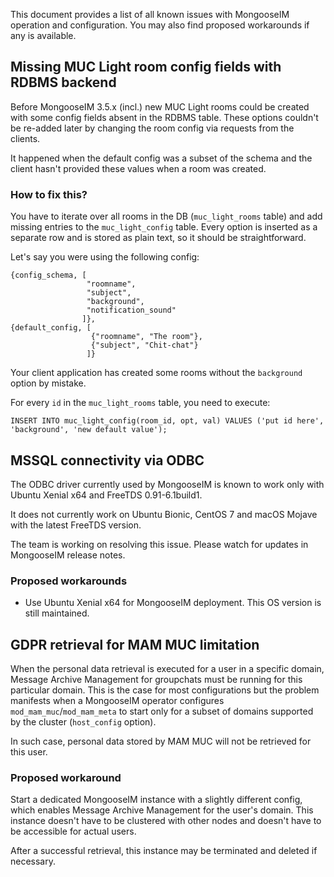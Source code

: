 This document provides a list of all known issues with MongooseIM operation and configuration.
You may also find proposed workarounds if any is available.

## Missing MUC Light room config fields with RDBMS backend

Before MongooseIM 3.5.x (incl.) new MUC Light rooms could be created with some config fields absent in the RDBMS table.
These options couldn't be re-added later by changing the room config via requests from the clients.

It happened when the default config was a subset of the schema and the client hasn't provided these values when a room was created.

### How to fix this?

You have to iterate over all rooms in the DB (`muc_light_rooms` table) and add missing entries to the `muc_light_config` table.
Every option is inserted as a separate row and is stored as plain text, so it should be straightforward.

Let's say you were using the following config:

```
{config_schema, [
                 "roomname",
                 "subject",
                 "background",
                 "notification_sound"
                ]},
{default_config, [
                  {"roomname", "The room"},
                  {"subject", "Chit-chat"}
                 ]}
```

Your client application has created some rooms without the `background` option by mistake.

For every `id` in the `muc_light_rooms` table, you need to execute:

```
INSERT INTO muc_light_config(room_id, opt, val) VALUES ('put id here', 'background', 'new default value');
```

## MSSQL connectivity via ODBC

The ODBC driver currently used by MongooseIM is known to work only with Ubuntu Xenial x64 and FreeTDS 0.91-6.1build1.

It does not currently work on Ubuntu Bionic, CentOS 7 and macOS Mojave with the latest FreeTDS version.

The team is working on resolving this issue.
Please watch for updates in MongooseIM release notes.

### Proposed workarounds

* Use Ubuntu Xenial x64 for MongooseIM deployment. This OS version is still maintained.

## GDPR retrieval for MAM MUC limitation

When the personal data retrieval is executed for a user in a specific domain, Message Archive Management for groupchats must be running for this particular domain.
This is the case for most configurations but the problem manifests when a MongooseIM operator configures `mod_mam_muc`/`mod_mam_meta` to start only for a subset of domains supported by the cluster (`host_config` option).

In such case, personal data stored by MAM MUC will not be retrieved for this user.

### Proposed workaround

Start a dedicated MongooseIM instance with a slightly different config, which enables Message Archive Management for the user's domain.
This instance doesn't have to be clustered with other nodes and doesn't have to be accessible for actual users.

After a successful retrieval, this instance may be terminated and deleted if necessary.

